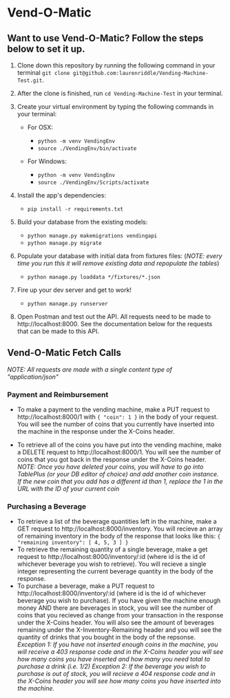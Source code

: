 # Vend-O-Matic
## Want to use Vend-O-Matic? Follow the steps below to set it up.

1. Clone down this repository by running the following command in your terminal `git clone git@github.com:laurenriddle/Vending-Machine-Test.git`.
2. After the clone is finished, run `cd Vending-Machine-Test` in your terminal. 
3. Create your virtual environment by typing the following commands in your terminal:
    - For OSX: 
        - `python -m venv VendingEnv`
        - `source ./VendingEnv/bin/activate`

    - For Windows:
        - `python -m venv VendingEnv`
        - `source ./VendingEnv/Scripts/activate`

4. Install the app's dependencies:

	- `pip install -r requirements.txt`

5. Build your database from the existing models:

	- `python manage.py makemigrations vendingapi`
	- `python manage.py migrate`


6. Populate your database with initial data from fixtures files: (_NOTE: every time you run this it will remove existing data and repopulate the tables_)

	- `python manage.py loaddata */fixtures/*.json`

7. Fire up your dev server and get to work!

	- `python manage.py runserver`

8. Open Postman and test out the API. All requests need to be made to http://localhost:8000. See the documentation below for the requests that can be made to this API. 


## Vend-O-Matic Fetch Calls
_NOTE: All requests are made with a single content type of "application/json"_
### Payment and Reimbursement

- To make a payment to the vending machine, make a PUT request to http://localhost:8000/1 with `{ "coin": 1 }` in the body of your request. You will see the number of coins that you currently have inserted into the machine in the response under the X-Coins header. 

- To retrieve all of the coins you have put into the vending machine, make a DELETE request to http://localhost:8000/1. You will see the number of coins that you got back in the response under the X-Coins header. _NOTE: Once you have deleted your coins, you will have to go into TablePlus (or your DB editor of choice) and add another coin instance. If the new coin that you add has a different id than 1, replace the 1 in the URL with the ID of your current coin_

### Purchasing a Beverage
- To retrieve a list of the beverage quantities left in the machine, make a GET request to http://localhost:8000/inventory. You will recieve an array of remaining inventory in the body of the response that looks like this: `{ "remaining inventory": [ 4, 5, 3 ] }`
- To retrieve the remaining quantity of a single beverage, make a get request to http://localhost:8000/inventory/:id (where id is the id of whichever beverage you wish to retrieve). You will recieve a single integer representing the current beverage quantity in the body of the response.
- To purchase a beverage, make a PUT request to http://localhost:8000/inventory/:id (where id is the id of whichever beverage you wish to purchase). If you have given the machine enough money AND there are beverages in stock, you will see the number of coins that you recieved as change from your transaction in the response under the X-Coins header. You will also see the amount of beverages remaining under the X-Inventory-Remaining header and you will see the quantity of drinks that you bought in the body of the repsonse. 
_Exception 1: If you have not inserted enough coins in the machine, you will receive a 403 response code and in the X-Coins header you will see how many coins you have inserted and how many you need total to purchase a drink (i.e. 1/2)_
_Exception 2: If the beverage you wish to purchase is out of stock, you will recieve a 404 response code and in the X-Coins header you will see how many coins you have inserted into the machine._